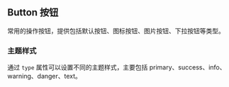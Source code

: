 <div class="demo-header">
<p class="overviewicon">
  <span class="wapi-form-button"/>
</p>

## Button 按钮

<nova-uxlink widget-name="Button"></nova-uxlink>

常用的操作按钮，提供包括默认按钮、图标按钮、图片按钮、下拉按钮等类型。
</div>

### 主题样式

通过 `type` 属性可以设置不同的主题样式，主要包括 primary、success、info、warning、danger、text。

<nova-demo-view link="button/type"></nova-demo-view>

<br>
